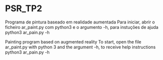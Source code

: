 # PSR_TP2

Programa de pintura baseado em realidade aumentada
Para iniciar, abrir o ficheiro ar_paint.py com python3 e o argumento -h, para instuções de ajuda
python3 ar_pain.py -h

Painting program based on augmented reality
To start, open the file ar_paint.py with python 3 and the argument -h, to receive help instructions
python3 ar_pain.py -h
